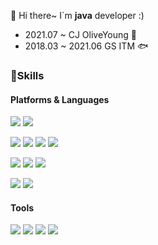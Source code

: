 👋 Hi there~ I`m **java** developer :)
  * 2021.07 ~          CJ OliveYoung  🐤
  * 2018.03 ~ 2021.06  GS ITM 🐟 

### :muscle:Skills

#### Platforms & Languages
<img src="https://img.shields.io/badge/java-007396?style=for-the-badge&logo=java&logoColor=white"> <img src="https://img.shields.io/badge/Kotlin-7F52FF?style=for-the-badge&logo=Kotlin&logoColor=white"/>

<img src="https://img.shields.io/badge/Apache Cassandra-1287B1?style=for-the-badge&logo=Apache Cassandra&logoColor=white"/> <img src="https://img.shields.io/badge/MySQL-4479A1?style=for-the-badge&logo=MySQL&logoColor=white"/> <img src="https://img.shields.io/badge/Oracle-F80000?style=for-the-badge&logo=Oracle&logoColor=white"/> <img src="https://img.shields.io/badge/SpringBoot-6DB33F?style=for-the-badge&logo=SpringBoot&logoColor=white"/> 
 
<img src="https://img.shields.io/badge/Amazon AWS-232F3E?style=for-the-badge&logo=AmazonAWS&logoColor=white"/> <img src="https://img.shields.io/badge/Amazon SQS-FF4F8B?style=for-the-badge&logo=AmazonSQS&logoColor=white"/> <img src="https://img.shields.io/badge/Amazon S3-569A31?style=for-the-badge&logo=Amazon S3&logoColor=white"/>

<img src="https://img.shields.io/badge/ApacheKafKa-231F20?style=for-the-badge&logo=ApacheKafKa&logoColor=white"/> <img src="https://img.shields.io/badge/Redis-DC382D?style=for-the-badge&logo=Redis&logoColor=white"/>


 
#### Tools
<img src="https://img.shields.io/badge/Git-F05032?style=flat-square&logo=Git&logoColor=white"/> <img src="https://img.shields.io/badge/Jira-0052CC?style=flat-square&logo=Jira&logoColor=white"/> <img src="https://img.shields.io/badge/Jenkins-D24939?style=flat-square&logo=Jenkins&logoColor=white"/> <img src="https://img.shields.io/badge/Postman-FF6C37?style=flat-square&logo=Postman&logoColor=white"/>
